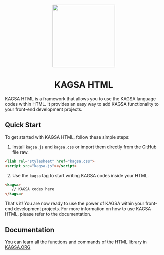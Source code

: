 <p align="center">
<img src="https://github.com/kagsa/kagsa-web/blob/main/img/KAGSA-HTML.png?raw=true" height="200">
</p>
<h1 align="center" >KAGSA HTML</h1>

KAGSA HTML is a framework that allows you to use the KAGSA language codes within HTML. It provides an easy way to add KAGSA functionality to your front-end development projects.

## Quick Start

To get started with KAGSA HTML, follow these simple steps:

1. Install `kagsa.js` and `kagsa.css` or import them directly from the GitHub file raw.
   
```html
<link rel="stylesheet" href="kagsa.css">
<script src="kagsa.js"></script>
```

2. Use the `kagsa` tag to start writing KAGSA codes inside your HTML.

```html
<kagsa>
   // KAGSA codes here
</kagsa>
```

That's it! You are now ready to use the power of KAGSA within your front-end development projects. For more information on how to use KAGSA HTML, please refer to the documentation.

## Documentation

You can learn all the functions and commands of the HTML library in [KAGSA.ORG](https://www.kagsa.org/docs/kagsa-html/)
